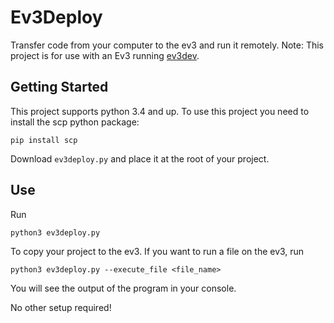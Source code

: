 # Ev3Deploy
Transfer code from your computer to the ev3 and run it remotely.
Note: This project is for use with an Ev3 running [ev3dev](https://www.ev3dev.org/).

## Getting Started
This project supports python 3.4 and up.
To use this project you need to install the scp python package:
```
pip install scp
```
Download `ev3deploy.py` and place it at the root of your project.
## Use
Run
```
python3 ev3deploy.py
```
To copy your project to the ev3.
If you want to run a file on the ev3, run
```
python3 ev3deploy.py --execute_file <file_name>
```
You will see the output of the program in your console.


No other setup required!
